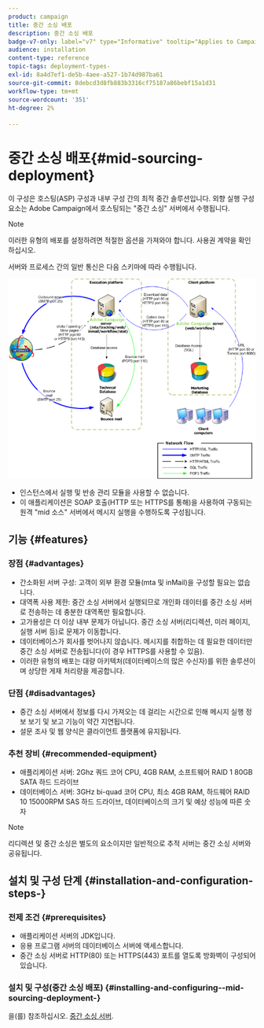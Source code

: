 ```yaml
---
product: campaign
title: 중간 소싱 배포
description: 중간 소싱 배포
badge-v7-only: label="v7" type="Informative" tooltip="Applies to Campaign Classic v7 only"
audience: installation
content-type: reference
topic-tags: deployment-types-
exl-id: 8a4d7ef1-de5b-4aee-a527-1b74d987ba61
source-git-commit: 8debcd3d8fb883b3316cf75187a86bebf15a1d31
workflow-type: tm+mt
source-wordcount: '351'
ht-degree: 2%

---
```


# 중간 소싱 배포{#mid-sourcing-deployment}



이 구성은 호스팅(ASP) 구성과 내부 구성 간의 최적 중간 솔루션입니다. 외향 실행 구성 요소는 Adobe Campaign에서 호스팅되는 &quot;중간 소싱&quot; 서버에서 수행됩니다.

>[!NOTE]
>
>이러한 유형의 배포를 설정하려면 적절한 옵션을 가져와야 합니다. 사용권 계약을 확인하십시오.

서버와 프로세스 간의 일반 통신은 다음 스키마에 따라 수행됩니다.

![](assets/s_ncs_install_midsourcing.png)

* 인스턴스에서 실행 및 반송 관리 모듈을 사용할 수 없습니다.
* 이 애플리케이션은 SOAP 호출(HTTP 또는 HTTPS를 통해)을 사용하여 구동되는 원격 &quot;mid 소스&quot; 서버에서 메시지 실행을 수행하도록 구성됩니다.

## 기능 {#features}

### 장점 {#advantages}

* 간소화된 서버 구성: 고객이 외부 환경 모듈(mta 및 inMail)을 구성할 필요는 없습니다.
* 대역폭 사용 제한: 중간 소싱 서버에서 실행되므로 개인화 데이터를 중간 소싱 서버로 전송하는 데 충분한 대역폭만 필요합니다.
* 고가용성은 더 이상 내부 문제가 아닙니다. 중간 소싱 서버(리디렉션, 미러 페이지, 실행 서버 등)로 문제가 이동합니다.
* 데이터베이스가 회사를 벗어나지 않습니다. 메시지를 취합하는 데 필요한 데이터만 중간 소싱 서버로 전송됩니다(이 경우 HTTPS를 사용할 수 있음).
* 이러한 유형의 배포는 대량 아키텍처(데이터베이스의 많은 수신자)를 위한 솔루션이며 상당한 게재 처리량을 제공합니다.

### 단점 {#disadvantages}

* 중간 소싱 서버에서 정보를 다시 가져오는 데 걸리는 시간으로 인해 메시지 실행 정보 보기 및 보고 기능이 약간 지연됩니다.
* 설문 조사 및 웹 양식은 클라이언트 플랫폼에 유지됩니다.

### 추천 장비 {#recommended-equipment}

* 애플리케이션 서버: 2Ghz 쿼드 코어 CPU, 4GB RAM, 소프트웨어 RAID 1 80GB SATA 하드 드라이브
* 데이터베이스 서버: 3GHz bi-quad 코어 CPU, 최소 4GB RAM, 하드웨어 RAID 10 15000RPM SAS 하드 드라이브, 데이터베이스의 크기 및 예상 성능에 따른 숫자

>[!NOTE]
>
>리디렉션 및 중간 소싱은 별도의 요소이지만 일반적으로 추적 서버는 중간 소싱 서버와 공유됩니다.

## 설치 및 구성 단계 {#installation-and-configuration-steps-}

### 전제 조건 {#prerequisites}

* 애플리케이션 서버의 JDK입니다.
* 응용 프로그램 서버의 데이터베이스 서버에 액세스합니다.
* 중간 소싱 서버로 HTTP(80) 또는 HTTPS(443) 포트를 열도록 방화벽이 구성되어 있습니다.

### 설치 및 구성(중간 소싱 배포) {#installing-and-configuring--mid-sourcing-deployment-}

을(를) 참조하십시오. [중간 소싱 서버](../../installation/using/mid-sourcing-server.md).
